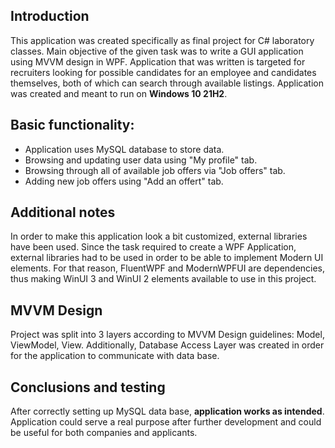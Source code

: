 ## Introduction
This application was created specifically as final project for C# laboratory classes. Main objective of the given task was to write a GUI application using MVVM design in WPF. Application that was written is targeted for recruiters looking for possible candidates for an employee and candidates themselves, both of which can search through available listings. Application was created and meant to run on **Windows 10 21H2**.

## Basic functionality:
* Application uses MySQL database to store data.
* Browsing and updating user data using "My profile" tab.
* Browsing through all of available job offers via "Job offers" tab.
* Adding new job offers using "Add an offert" tab.

## Additional notes
In order to make this application look a bit customized, external libraries have been used. Since the task required to create a WPF Application, external libraries had to be used in order to be able to implement Modern UI elements. For that reason, FluentWPF and ModernWPFUI are dependencies, thus making WinUI 3 and WinUI 2 elements available to use in this project.

## MVVM Design
Project was split into 3 layers according to MVVM Design guidelines: Model, ViewModel, View. Additionally, Database Access Layer was created in order for the application to communicate with data base.

## Conclusions and testing
After correctly setting up MySQL data base, **application works as intended**. Application could serve a real purpose after further development and could be useful for both companies and applicants.
